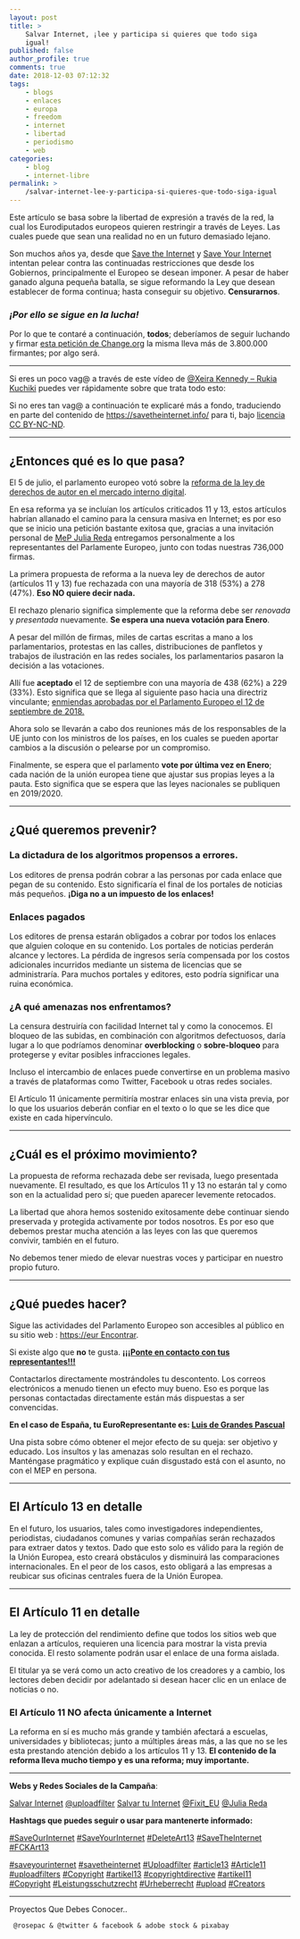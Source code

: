 ```yaml
---
layout: post
title: >
    Salvar Internet, ¡lee y participa si quieres que todo siga
    igual!
published: false
author_profile: true
comments: true
date: 2018-12-03 07:12:32
tags:
    - blogs
    - enlaces
    - europa
    - freedom
    - internet
    - libertad
    - periodismo
    - web
categories:
    - blog
    - internet-libre
permalink: >
    /salvar-internet-lee-y-participa-si-quieres-que-todo-siga-igual
---
```

Este artículo se basa sobre la libertad de expresión a través de la red, la cual los Eurodiputados europeos quieren restringir a través de Leyes. Las cuales puede que sean una realidad no en un futuro demasiado lejano.

Son muchos años ya, desde que [Save the Internet][1] y [Save Your Internet][2] intentan pelear contra las continuadas restricciones que desde los Gobiernos, principalmente el Europeo se desean imponer. A pesar de haber ganado alguna pequeña batalla, se sigue reformando la Ley que desean establecer de forma continua; hasta conseguir su objetivo. **Censurarnos**.

### **_¡Por ello se sigue en la lucha!_**

Por lo que te contaré a continuación, **todos**; deberíamos de seguir luchando y firmar [esta petición de Change.org][3] la misma lleva más de 3.800.000 firmantes; por algo será.

* * *

Si eres un poco vag@ a través de este vídeo de [@Xeira Kennedy &#8211; Rukia Kuchiki][4] puedes ver rápidamente sobre que trata todo esto:



Si no eres tan vag@ a continuación te explicaré más a fondo, traduciendo en parte del contenido de https://savetheinternet.info/ para ti, bajo [licencia CC BY-NC-ND][5].

* * *

## ¿Entonces qué es lo que pasa?

El 5 de julio, el parlamento europeo votó sobre la [reforma de la ley de derechos de autor en el mercado interno digital][6].

En esa reforma ya se incluían los artículos criticados 11 y 13, estos artículos habrían allanado el camino para la censura masiva en Internet; es por eso que se inicio una petición bastante exitosa que, gracias a una invitación personal de [MeP Julia Reda][7] entregamos personalmente a los representantes del Parlamente Europeo, junto con todas nuestras 736,000 firmas.

La primera propuesta de reforma a la nueva ley de derechos de autor (artículos 11 y 13) fue rechazada con una mayoría de 318 (53%) a 278 (47%). **Eso NO quiere decir nada.**

El rechazo plenario significa simplemente que la reforma debe ser _renovada_ y _presentada_ nuevamente. **Se espera una nueva votación para Enero**.

A pesar del millón de firmas, miles de cartas escritas a mano a los parlamentarios, protestas en las calles, distribuciones de panfletos y trabajos de ilustración en las redes sociales, los parlamentarios pasaron la decisión a las votaciones.

Allí fue **aceptado** el 12 de septiembre con una mayoría de 438 (62%) a 229 (33%). Esto significa que se llega al siguiente paso hacia una directriz vinculante; [enmiendas aprobadas por el Parlamento Europeo el 12 de septiembre de 2018.][8]

Ahora solo se llevarán a cabo dos reuniones más de los responsables de la UE junto con los ministros de los países, en los cuales se pueden aportar cambios a la discusión o pelearse por un compromiso.

Finalmente, se espera que el parlamento **vote por última vez en Enero**; cada nación de la unión europea tiene que ajustar sus propias leyes a la pauta. Esto significa que se espera que las leyes nacionales se publiquen en 2019/2020.

* * *

## ¿Qué queremos prevenir?

### La dictadura de los algoritmos propensos a errores.

Los editores de prensa podrán cobrar a las personas por cada enlace que pegan de su contenido. Esto significaría el final de los portales de noticias más pequeños. **¡Diga no a un impuesto de los enlaces!**


  


### Enlaces pagados

Los editores de prensa estarán obligados a cobrar por todos los enlaces que alguien coloque en su contenido. Los portales de noticias perderán alcance y lectores. La pérdida de ingresos sería compensada por los costos adicionales incurridos mediante un sistema de licencias que se administraría. Para muchos portales y editores, esto podría significar una ruina económica.


  


### ¿A qué amenazas nos enfrentamos?

La censura destruiría con facilidad Internet tal y como la conocemos. El bloqueo de las subidas, en combinación con algoritmos defectuosos, daría lugar a lo que podríamos denominar **overblocking** o **sobre-bloqueo** para protegerse y evitar posibles infracciones legales.

Incluso el intercambio de enlaces puede convertirse en un problema masivo a través de plataformas como Twitter, Facebook u otras redes sociales.

El Artículo 11 únicamente permitiría mostrar enlaces sin una vista previa, por lo que los usuarios deberán confiar en el texto o lo que se les dice que existe en cada hipervínculo.

* * *

## ¿Cuál es el próximo movimiento?

La propuesta de reforma rechazada debe ser revisada, luego presentada nuevamente. El resultado, es que los Artículos 11 y 13 no estarán tal y como son en la actualidad pero sí; que pueden aparecer levemente retocados.

La libertad que ahora hemos sostenido exitosamente debe continuar siendo preservada y protegida activamente por todos nosotros. Es por eso que debemos prestar mucha atención a las leyes con las que queremos convivir, también en el futuro.

No debemos tener miedo de elevar nuestras voces y participar en nuestro propio futuro.

* * *

## ¿Qué puedes hacer?

Sigue las actividades del Parlamento Europeo son accesibles al público en su sitio web : [https://eur Encontrar][9].

Si existe algo que **no** te gusta. [**¡¡¡Ponte en contacto con tus representantes!!!**][10]

Contactarlos directamente mostrándoles tu descontento. Los correos electrónicos a menudo tienen un efecto muy bueno. Eso es porque las personas contactadas directamente están más dispuestas a ser convencidas.

**En el caso de España, tu EuroRepresentante es: [Luis de Grandes Pascual][11]**

Una pista sobre cómo obtener el mejor efecto de su queja: ser objetivo y educado. Los insultos y las amenazas solo resultan en el rechazo. Manténgase pragmático y explique cuán disgustado está con el asunto, no con el MEP en persona.

* * *

## El Artículo 13 en detalle

En el futuro, los usuarios, tales como investigadores independientes, periodistas, ciudadanos comunes y varias compañías serán rechazados para extraer datos y textos. Dado que esto solo es válido para la región de la Unión Europea, esto creará obstáculos y disminuirá las comparaciones internacionales. En el peor de los casos, esto obligará a las empresas a reubicar sus oficinas centrales fuera de la Unión Europea.

* * *

## El Artículo 11 en detalle

La ley de protección del rendimiento define que todos los sitios web que enlazan a artículos, requieren una licencia para mostrar la vista previa conocida. El resto solamente podrán usar el enlace de una forma aislada.

El titular ya se verá como un acto creativo de los creadores y a cambio, los lectores deben decidir por adelantado si desean hacer clic en un enlace de noticias o no.

### El Artículo 11 NO afecta únicamente a Internet

La reforma en sí es mucho más grande y también afectará a escuelas, universidades y bibliotecas; junto a múltiples áreas más, a las que no se les esta prestando atención debido a los artículos 11 y 13. **El contenido de la reforma lleva mucho tiempo y es una reforma; muy importante.**

* * *

**Webs y Redes Sociales de la Campaña**:

[Salvar Internet][1] [@uploadfilter][12] [Salvar tu Internet][13] [@Fixit_EU][14] [@Julia Reda][15]

**Hashtags que puedes seguir o usar para mantenerte informado:**

[#SaveOurInternet][16] [#SaveYourInternet][17] [#DeleteArt13][18] [#SaveTheInternet][19] [#FCKArt13﻿][20]
  
[#saveyourinternet][21] [#savetheinternet][22] [#Uploadfilter][23] [#article13][24] [#Article11][25] [#uploadfilters][26] [#Copyright][27] [#artikel13][28] [#copyrightdirective][29] [#artikel11][30] [#Copyright][27] [#Leistungsschutzrecht][31] [#Urheberrecht][32] [#upload][33] [#Creators][34]

* * *


  Proyectos Que Debes Conocer..



    
  
  
    
  
  
  
     
  
  
  
     @rosepac & @twitter & facebook & adobe stock & pixabay
  

 [1]: https://savetheinternet.info/
 [2]: https://saveyourinternet.eu
 [3]: https://www.change.org/p/european-parliament-deten-la-m%C3%A1quina-de-la-censura-salva-internet
 [4]: https://www.youtube.com/channel/UCOkhYeqmNQtWRO0cgK0b_6A
 [5]: https://github.com/savetheinternetinfo/website/blob/master/LICENSE.md#attribution-noncommercial-noderivatives-40-international
 [6]: https://eur-lex.europa.eu/legal-content/EN/TXT/PDF/?uri=CELEX:52016PC0593&from=EN
 [7]: https://juliareda.eu/en/
 [8]: http://www.europarl.europa.eu/sides/getDoc.do?pubRef=-//EP//TEXT+TA+P8-TA-2018-0337+0+DOC+XML+V0//EN
 [9]: https://eur-lex.europa.eu/
 [10]: https://savetheinternet.info/contact-your-mep
 [11]: http://www.europarl.europa.eu/meps/en/28393/LUIS_DE+GRANDES+PASCUAL/home
 [12]: https://twitter.com/uploadfilter
 [13]: https://saveyourinternet.eu/es/
 [14]: https://twitter.com/fixit_eu
 [15]: https://twitter.com/Senficon
 [16]: https://www.youtube.com/results?search_query=%23SaveOurInternet
 [17]: https://www.youtube.com/results?search_query=%23SaveYourInternet
 [18]: https://www.youtube.com/results?search_query=%23DeleteArt13
 [19]: https://www.youtube.com/results?search_query=%23SaveTheInternet
 [20]: https://www.youtube.com/results?search_query=%23FCKArt13
 [21]: https://twitter.com/hashtag/saveyourinternet?src=hash
 [22]: https://twitter.com/hashtag/savetheinternet?src=hash
 [23]: https://twitter.com/hashtag/Uploadfilter?src=hash
 [24]: https://twitter.com/hashtag/article13?src=hash
 [25]: https://twitter.com/hashtag/Article11?src=hash
 [26]: https://twitter.com/hashtag/uploadfilters?src=hash
 [27]: https://twitter.com/hashtag/Copyright?src=hash
 [28]: https://twitter.com/hashtag/artikel13?src=hash
 [29]: https://twitter.com/hashtag/copyrightdirective?src=hash
 [30]: https://twitter.com/hashtag/artikel11?src=hash
 [31]: https://twitter.com/hashtag/Leistungsschutzrecht?src=hash
 [32]: https://twitter.com/hashtag/Urheberrecht?src=hash
 [33]: https://twitter.com/hashtag/upload?src=hash
 [34]: https://twitter.com/hashtag/Creators?src=hash